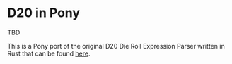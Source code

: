 # D20 in Pony

TBD

This is a Pony port of the original D20 Die Roll Expression Parser written in Rust that can be found [here](https://github.com/pholactery/d20).